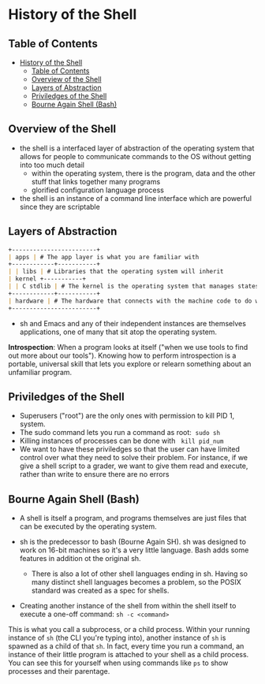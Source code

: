 # History of the Shell

## Table of Contents

- [History of the Shell](#history-of-the-shell)
  - [Table of Contents](#table-of-contents)
  - [Overview of the Shell](#overview-of-the-shell)
  - [Layers of Abstraction](#layers-of-abstraction)
  - [Priviledges of the Shell](#priviledges-of-the-shell)
  - [Bourne Again Shell (Bash)](#bourne-again-shell-bash)

## Overview of the Shell

- the shell is a interfaced layer of abstraction of the operating system that allows for people to communicate commands to the OS without getting into too much detail
  - within the operating system, there is the program, data and the other stuff that links together many programs
  - glorified configuration language process
- the shell is an instance of a command line interface which are powerful since they are scriptable

## Layers of Abstraction

```markdown
+------------------------+
| apps | # The app layer is what you are familiar with
+------------+-----------+
| | libs | # Libraries that the operating system will inherit
| kernel +-----------+
| | C stdlib | # The kernel is the operating system that manages states and such
+------------+-----------+
| hardware | # The hardware that connects with the machine code to do work
+------------------------+
```

- sh and Emacs and any of their independent instances are themselves applications, one of many that sit atop the operating system.

**Introspection**: When a program looks at itself ("when we use tools to find out more about our tools"). Knowing how to perform introspection is a portable, universal skill that lets you explore or relearn something about an unfamiliar program.

## Priviledges of the Shell

- Superusers ("root") are the only ones with permission to kill PID 1, system.
- The sudo command lets you run a command as root: &nbsp;`sudo sh`
- Killing instances of processes can be done with &nbsp; `kill pid_num`
- We want to have these priviledges so that the user can have limited control over what they need to solve their problem. For instance, if we give a shell script to a grader, we want to give them read and execute, rather than write to ensure there are no errors

## Bourne Again Shell (Bash)

- A shell is itself a program, and programs themselves are just files that can be executed by the operating system.

- sh is the predecessor to bash (Bourne Again SH). sh was designed to work on 16-bit machines so it's a very little language. Bash adds some features in addition ot the original sh.

  - There is also a lot of other shell languages ending in sh. Having so many distinct shell languages becomes a problem, so the POSIX standard was created as a spec for shells.

- Creating another instance of the shell from within the shell itself to execute a one-off command: `sh -c <command>`

This is what you call a subprocess, or a child process. Within your running instance of `sh` (the CLI you're typing into), another instance of `sh` is spawned as a child of that `sh`. In fact, every time you run a command, an instance of their little program is attached to your shell as a child process. You can see this for yourself when using commands like `ps` to show processes and their parentage.

